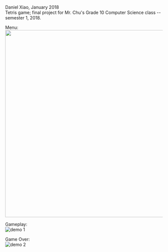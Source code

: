 Daniel Xiao, January 2018\
Tetris game; final project for Mr. Chu's Grade 10 Computer Science class -- semester 1, 2018.

Menu:\
<img src = "https://i.imgur.com/7jeUMDw.png" width = 600/>

Gameplay:\
![demo 1](https://media1.giphy.com/media/iBeK7eWTFUdTOC5UuI/giphy.gif?cid=790b76111d6800aedc5636cec32b5355f079685617f93870&rid=giphy.gif)

Game Over:\
![demo 2](https://media0.giphy.com/media/kcquObAQJsxkmYygAf/giphy.gif?cid=790b761141323980ca3550d8ac37ca67d29a299ee08a1718&rid=giphy.gif&ct=g)
